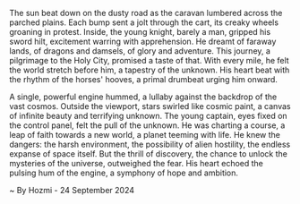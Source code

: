
The sun beat down on the dusty road as the caravan lumbered across the parched plains.  Each bump sent a jolt through the cart, its creaky wheels groaning in protest.  Inside, the young knight, barely a man, gripped his sword hilt, excitement warring with apprehension.  He dreamt of faraway lands, of dragons and damsels, of glory and adventure. This journey, a pilgrimage to the Holy City, promised a taste of that.  With every mile, he felt the world stretch before him, a tapestry of the unknown.  His heart beat with the rhythm of the horses' hooves, a primal drumbeat urging him onward.

A single, powerful engine hummed, a lullaby against the backdrop of the vast cosmos.  Outside the viewport, stars swirled like cosmic paint, a canvas of infinite beauty and terrifying unknown.  The young captain, eyes fixed on the control panel, felt the pull of the unknown.  He was charting a course, a leap of faith towards a new world, a planet teeming with life.  He knew the dangers: the harsh environment, the possibility of alien hostility, the endless expanse of space itself. But the thrill of discovery, the chance to unlock the mysteries of the universe, outweighed the fear.  His heart echoed the pulsing hum of the engine, a symphony of hope and ambition. 

~ By Hozmi - 24 September 2024

